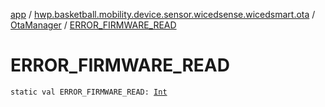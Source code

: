[app](../../index.md) / [hwp.basketball.mobility.device.sensor.wicedsense.wicedsmart.ota](../index.md) / [OtaManager](index.md) / [ERROR_FIRMWARE_READ](.)

# ERROR_FIRMWARE_READ

`static val ERROR_FIRMWARE_READ: `[`Int`](https://kotlinlang.org/api/latest/jvm/stdlib/kotlin/-int/index.html)